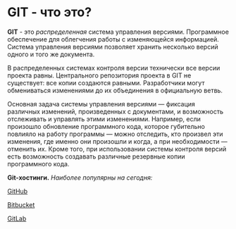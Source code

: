 # GIT - что это?

 **GIT** - это *распределенная* система управления версиями. Программное обеспечение для облегчения работы с изменяющейся информацией. Система управления версиями позволяет хранить несколько версий одного и того же документа.

В распределенных системах контроля версии технически все версии проекта равны. Центрального репозитория проекта в GIT не существует: все копии создаются равными. Разработчики могут обмениваться изменениями до их объединения в официальную ветвь.

Основная задача системы управления версиями — фиксация различных изменений, произведенных с документами, и возможность отслеживать и управлять этими изменениями. Например, если произошло обновление программного кода, которое губительно повлияло на работу программы — можно отследить, кто произвел эти изменения, где именно они произошли и когда, а при необходимости — отменить их. Кроме того, при использовании системы контроля версий есть возможность создавать различные резервные копии программного кода.

**Git-хостинги.** *Наиболее популярны на сегодня:*

[GitHub](https://github.com/ "Переходим")

[Bitbucket](https://bitbucket.org/ "Переходим")

[GitLab](https://about.gitlab.com/ "Переходим")
